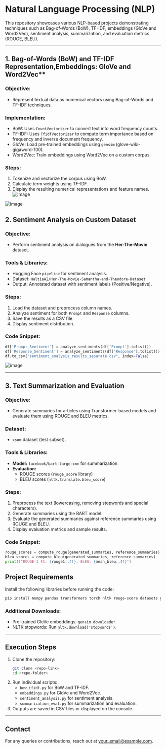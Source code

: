 # Natural Language Processing (NLP)

This repository showcases various NLP-based projects demonstrating techniques such as Bag-of-Words (BoW), TF-IDF, embeddings (GloVe and Word2Vec), sentiment analysis, summarization, and evaluation metrics (ROUGE, BLEU).

---

## **1. Bag-of-Words (BoW) and TF-IDF Representation,Embeddings: GloVe and Word2Vec****

### **Objective:**
- Represent textual data as numerical vectors using Bag-of-Words and TF-IDF techniques.

### **Implementation:**
- BoW: Uses `CountVectorizer` to convert text into word frequency counts.
- TF-IDF: Uses `TfidfVectorizer` to compute term importance based on frequency and inverse document frequency.
- GloVe: Load pre-trained embeddings using `gensim` (glove-wiki-gigaword-100).
- Word2Vec: Train embeddings using Word2Vec on a custom corpus.

### **Steps:**
1. Tokenize and vectorize the corpus using BoW.
2. Calculate term weights using TF-IDF.
3. Display the resulting numerical representations and feature names.
![image](https://github.com/user-attachments/assets/ed28f365-e1a8-44d5-80e5-504739430f2a)

![image](https://github.com/user-attachments/assets/47000ee7-e098-4f16-8d6e-3dc2bc0ba6e7)




## **2. Sentiment Analysis on Custom Dataset**

### **Objective:**
- Perform sentiment analysis on dialogues from the **Her-The-Movie** dataset.

### **Tools & Libraries:**
- Hugging Face `pipeline` for sentiment analysis.
- Dataset: `HaltiaAI/Her-The-Movie-Samantha-and-Theodore-Dataset`
- Output: Annotated dataset with sentiment labels (Positive/Negative).

### **Steps:**
1. Load the dataset and preprocess column names.
2. Analyze sentiment for both `Prompt` and `Response` columns.
3. Save the results as a CSV file.
4. Display sentiment distribution.

### **Code Snippet:**
```python
df['Prompt_Sentiment'] = analyze_sentiments(df['Prompt'].tolist())
df['Response_Sentiment'] = analyze_sentiments(df['Response'].tolist())
df.to_csv("sentiment_analysis_results_separate.csv", index=False)
```
![image](https://github.com/user-attachments/assets/d1a1ee6b-5d9c-44fa-a899-ea1de674be96)


---

## **3. Text Summarization and Evaluation**

### **Objective:**
- Generate summaries for articles using Transformer-based models and evaluate them using ROUGE and BLEU metrics.

### **Dataset:**
- `xsum` dataset (test subset).

### **Tools & Libraries:**
- **Model:** `facebook/bart-large-cnn` for summarization.
- **Evaluation:**
  - ROUGE scores (`rouge_score` library)
  - BLEU scores (`nltk.translate.bleu_score`)

### **Steps:**
1. Preprocess the text (lowercasing, removing stopwords and special characters).
2. Generate summaries using the BART model.
3. Evaluate the generated summaries against reference summaries using ROUGE and BLEU.
4. Display evaluation metrics and sample results.

### **Code Snippet:**
```python
rouge_scores = compute_rouge(generated_summaries, reference_summaries)
bleu_scores = compute_bleu(generated_summaries, reference_summaries)
print(f"ROUGE-1 F1: {rouge1:.4f}, BLEU: {mean_bleu:.4f}")
```
## **Project Requirements**

Install the following libraries before running the code:

```bash
pip install numpy pandas transformers torch nltk rouge-score datasets gensim
```

### **Additional Downloads:**
- Pre-trained GloVe embeddings: `gensim.downloader`.
- NLTK stopwords: Run `nltk.download('stopwords')`.

---

## **Execution Steps**

1. Clone the repository:
   ```bash
   git clone <repo-link>
   cd <repo-folder>
   ```
2. Run individual scripts:
   - `bow_tfidf.py` for BoW and TF-IDF.
   - `embeddings.py` for GloVe and Word2Vec.
   - `sentiment_analysis.py` for sentiment analysis.
   - `summarization_eval.py` for summarization and evaluation.
3. Outputs are saved in CSV files or displayed on the console.

---

## **Contact**
For any queries or contributions, reach out at [your_email@example.com](mailto:anantdayanithi@gmail.com).

